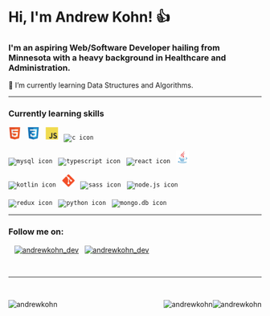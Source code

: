 <h1 align="left">Hi, I'm Andrew Kohn! 👍</h1>

<h3 align="left">I'm an aspiring Web/Software Developer hailing from Minnesota with a heavy background in Healthcare and Administration.</h3>

<p>🌱 I’m currently learning Data Structures and Algorithms.</p>

<hr>

<h3 align="left">Currently learning skills</h3>
<code><img height="25" src="https://raw.githubusercontent.com/devicons/devicon/master/icons/html5/html5-original.svg" alt="html5 icon"></code> &nbsp;
<code><img height="25" src="https://raw.githubusercontent.com/devicons/devicon/master/icons/css3/css3-original.svg" alt="css3 icon"></code> &nbsp;
<code><img height="25" src="https://raw.githubusercontent.com/devicons/devicon/master/icons/javascript/javascript-original.svg" alt="javascript icon"></code> &nbsp;
<code><img height="25" src="https://cdn.jsdelivr.net/npm/simple-icons@3.12.2/icons/c.svg" alt="c icon"></code>
<br/><br/>
<code><img height="25" src="https://cdn.jsdelivr.net/npm/simple-icons@3.12.2/icons/mysql.svg" alt="mysql icon"></code> &nbsp;
<code><img height="25" src="https://cdn.jsdelivr.net/npm/simple-icons@3.12.2/icons/typescript.svg" alt="typescript icon"></code> &nbsp;
<code><img height="25" src="https://cdn.jsdelivr.net/npm/simple-icons@3.12.2/icons/react.svg" alt="react icon"></code> &nbsp;
<code><img height="25" src="https://raw.githubusercontent.com/devicons/devicon/master/icons/java/java-original.svg" alt="java icon"></code>
<br/><br/>
<code><img height="25" src="https://cdn.jsdelivr.net/npm/simple-icons@3.12.2/icons/kotlin.svg" alt="kotlin icon"></code> &nbsp;
<code><img height="25" src="https://raw.githubusercontent.com/devicons/devicon/master/icons/git/git-original.svg" alt="git icon"></code> &nbsp;
<code><img height="25" src="https://cdn.jsdelivr.net/npm/simple-icons@3.12.2/icons/sass.svg" alt="sass icon"></code> &nbsp;
<code><img height="25" src="https://cdn.jsdelivr.net/npm/simple-icons@3.12.2/icons/node-dot-js.svg" alt="node.js icon"></code>
<br/><br/>
<code><img height="25" src="https://cdn.jsdelivr.net/npm/simple-icons@3.12.2/icons/redux.svg" alt="redux icon"></code> &nbsp;
<code><img height="25" src="https://cdn.jsdelivr.net/npm/simple-icons@3.12.2/icons/python.svg" alt="python icon"></code> &nbsp;
<code><img height="25" src="https://cdn.jsdelivr.net/npm/simple-icons@3.12.2/icons/mongodb.svg" alt="mongo.db icon"></code>

<hr>

<h3 align="left">Follow me on:</h3>
<p align="left">
  &nbsp;&nbsp;
<a href="https://twitter.com/andrewkohn_dev" target="blank"><img align="center" src="https://raw.githubusercontent.com/rahuldkjain/github-profile-readme-generator/master/src/images/icons/Social/twitter.svg" alt="andrewkohn_dev" height="30" width="40" /></a>&nbsp;&nbsp;
<a href="https://instagram.com/andrewkohn_dev" target="blank"><img align="center" src="https://raw.githubusercontent.com/rahuldkjain/github-profile-readme-generator/master/src/images/icons/Social/instagram.svg" alt="andrewkohn_dev" height="30" width="40" /></a>
</p>

<!-- <h3 align="left">Languages and Tools:</h3>
<a href="#"> <img src="https://img.shields.io/badge/HTML5-E34F26?style=for-the-badge&logo=html5&logoColor=white" /img> </a>
<a href="#"> <img src="https://img.shields.io/badge/CSS3-1572B6?style=for-the-badge&logo=css3&logoColor=white" /img> </a>
<a href="#"> <img src="https://img.shields.io/badge/JavaScript-323330?style=for-the-badge&logo=javascript&logoColor=F7DF1E" /img> </a>
<a href="#"> <img src="https://img.shields.io/badge/Java-ED8B00?style=for-the-badge&logo=java&logoColor=white" /img> </a>
<a href="#"> <img src="https://img.shields.io/badge/C-00599C?style=for-the-badge&logo=c&logoColor=white" /img> </a> -->

<br/>
<hr>
<br/>

<p >
<img align="left" src="https://github-readme-stats.vercel.app/api/top-langs?username=andrewkohn&show_icons=true&theme=tokyonight&locale=en" alt="andrewkohn" />

<img align="right" src="https://github-readme-stats.vercel.app/api?username=andrewkohn&show_icons=true&theme=tokyonight&locale=en" alt="andrewkohn" />
</p>

<p align="right"><img src="https://github-readme-streak-stats.herokuapp.com/?user=andrewkohn&theme=tokyonight" alt="andrewkohn" /></p>

